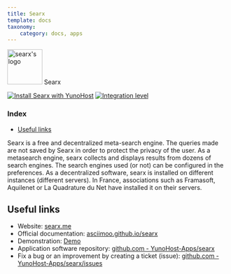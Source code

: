 ```yaml
---
title: Searx
template: docs
taxonomy:
    category: docs, apps
---
```


<img src="/images/searx_logo.svg" height="80px" alt="searx's logo"> Searx

[![Install Searx with YunoHost](https://install-app.yunohost.org/install-with-yunohost.png)](https://install-app.yunohost.org/?app=searx) [![Integration level](https://dash.yunohost.org/integration/searx.svg)](https://dash.yunohost.org/appci/app/searx)

### Index

- [Useful links](#useful-links)

Searx is a free and decentralized meta-search engine. The queries made are not saved by Searx in order to protect the privacy of the user. As a metasearch engine, searx collects and displays results from dozens of search engines. The search engines used (or not) can be configured in the preferences.
As a decentralized software, searx is installed on different instances (different servers). In France, associations such as Framasoft, Aquilenet or La Quadrature du Net have installed it on their servers.

## Useful links

+ Website: [searx.me](https://searx.me/)
+ Official documentation: [asciimoo.github.io/searx](https://asciimoo.github.io/searx/)
+ Demonstration: [Demo](https://demo.yunohost.org/searx/)
+ Application software repository: [github.com - YunoHost-Apps/searx](https://github.com/YunoHost-Apps/searx_ynh)
+ Fix a bug or an improvement by creating a ticket (issue): [github.com - YunoHost-Apps/searx/issues](https://github.com/YunoHost-Apps/searx_ynh/issues)
